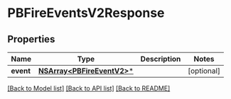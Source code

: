 # PBFireEventsV2Response

## Properties
Name | Type | Description | Notes
------------ | ------------- | ------------- | -------------
**event** | [**NSArray&lt;PBFireEventV2&gt;***](PBFireEventV2.md) |  | [optional] 

[[Back to Model list]](../README.md#documentation-for-models) [[Back to API list]](../README.md#documentation-for-api-endpoints) [[Back to README]](../README.md)


